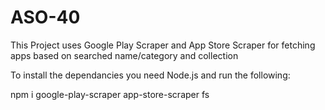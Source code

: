 # ASO-40

This Project uses Google Play Scraper and App Store Scraper for fetching apps based on searched name/category and collection

To install the dependancies you need Node.js and run the following:

npm i google-play-scraper app-store-scraper fs
